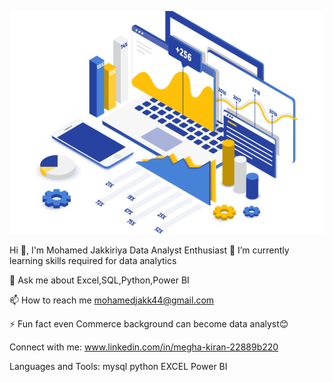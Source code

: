 ![welcome_page](IMAGES/welcome_page.png)


Hi 👋, I'm Mohamed Jakkiriya
Data Analyst Enthusiast
🌱 I’m currently learning skills required for data analytics

💬 Ask me about Excel,SQL,Python,Power BI

📫 How to reach me mohamedjakk44@gmail.com

⚡ Fun fact even Commerce background can become data analyst😊

Connect with me:
www.linkedin.com/in/megha-kiran-22889b220

Languages and Tools:
mysql python EXCEL Power BI
